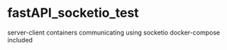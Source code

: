 # fastAPI_socketio_test
server-client containers communicating using socketio docker-compose included
